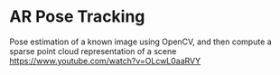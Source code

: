 # AR Pose Tracking
Pose estimation of a known image using OpenCV, and then compute a sparse point cloud representation of a scene
https://www.youtube.com/watch?v=OLcwL0aaRVY
